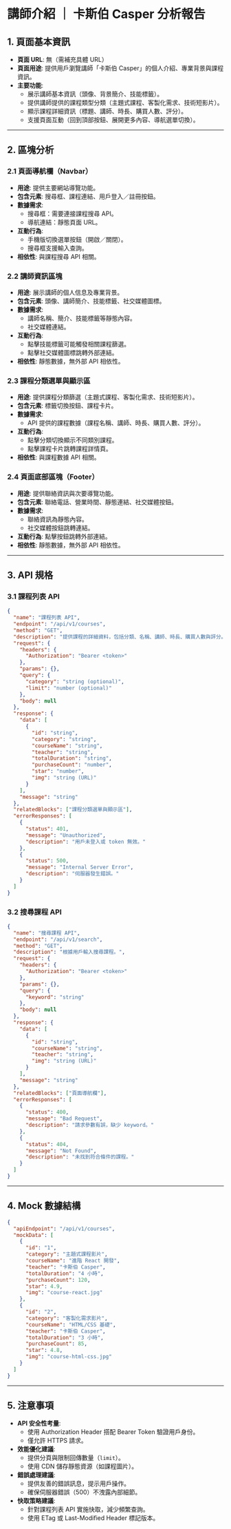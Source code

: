 # 講師介紹 ｜ 卡斯伯 Casper 分析報告

## 1. 頁面基本資訊
- **頁面 URL**: 無（需補充具體 URL）
- **頁面用途**: 提供用戶瀏覽講師「卡斯伯 Casper」的個人介紹、專業背景與課程資訊。
- **主要功能**:
  - 展示講師基本資訊（頭像、背景簡介、技能標籤）。
  - 提供講師提供的課程類型分類（主題式課程、客製化需求、技術短影片）。
  - 顯示課程詳細資訊（標題、講師、時長、購買人數、評分）。
  - 支援頁面互動（回到頂部按鈕、展開更多內容、導航選單切換）。

---

## 2. 區塊分析

### 2.1 頁面導航欄（Navbar）
- **用途**: 提供主要網站導覽功能。
- **包含元素**: 搜尋框、課程連結、用戶登入／註冊按鈕。
- **數據需求**:
  - 搜尋框：需要連接課程搜尋 API。
  - 導航連結：靜態頁面 URL。
- **互動行為**: 
  - 手機版切換選單按鈕（開啟／關閉）。
  - 搜尋框支援輸入查詢。
- **相依性**: 與課程搜尋 API 相關。

### 2.2 講師資訊區塊
- **用途**: 展示講師的個人信息及專業背景。
- **包含元素**: 頭像、講師簡介、技能標籤、社交媒體圖標。
- **數據需求**:
  - 講師名稱、簡介、技能標籤等靜態內容。
  - 社交媒體連結。
- **互動行為**: 
  - 點擊技能標籤可能觸發相關課程篩選。
  - 點擊社交媒體圖標跳轉外部連結。
- **相依性**: 靜態數據，無外部 API 相依性。

### 2.3 課程分類選單與顯示區
- **用途**: 提供課程分類篩選（主題式課程、客製化需求、技術短影片）。
- **包含元素**: 標籤切換按鈕、課程卡片。
- **數據需求**:
  - API 提供的課程數據（課程名稱、講師、時長、購買人數、評分）。
- **互動行為**:
  - 點擊分類切換顯示不同類別課程。
  - 點擊課程卡片跳轉課程詳情頁。
- **相依性**: 與課程數據 API 相關。

### 2.4 頁面底部區塊（Footer）
- **用途**: 提供聯絡資訊與次要導覽功能。
- **包含元素**: 聯絡電話、營業時間、靜態連結、社交媒體按鈕。
- **數據需求**:
  - 聯絡資訊為靜態內容。
  - 社交媒體按鈕跳轉連結。
- **互動行為**: 點擊按鈕跳轉外部連結。
- **相依性**: 靜態數據，無外部 API 相依性。

---

## 3. API 規格

### 3.1 課程列表 API
```json
{
  "name": "課程列表 API",
  "endpoint": "/api/v1/courses",
  "method": "GET",
  "description": "提供課程的詳細資料，包括分類、名稱、講師、時長、購買人數與評分。",
  "request": {
    "headers": {
      "Authorization": "Bearer <token>"
    },
    "params": {},
    "query": {
      "category": "string (optional)", 
      "limit": "number (optional)"
    },
    "body": null
  },
  "response": {
    "data": [
      {
        "id": "string",
        "category": "string",
        "courseName": "string",
        "teacher": "string",
        "totalDuration": "string",
        "purchaseCount": "number",
        "star": "number",
        "img": "string (URL)"
      }
    ],
    "message": "string"
  },
  "relatedBlocks": ["課程分類選單與顯示區"],
  "errorResponses": [
    {
      "status": 401,
      "message": "Unauthorized",
      "description": "用戶未登入或 token 無效。"
    },
    {
      "status": 500,
      "message": "Internal Server Error",
      "description": "伺服器發生錯誤。"
    }
  ]
}
```

### 3.2 搜尋課程 API
```json
{
  "name": "搜尋課程 API",
  "endpoint": "/api/v1/search",
  "method": "GET",
  "description": "根據用戶輸入搜尋課程。",
  "request": {
    "headers": {
      "Authorization": "Bearer <token>"
    },
    "params": {},
    "query": {
      "keyword": "string"
    },
    "body": null
  },
  "response": {
    "data": [
      {
        "id": "string",
        "courseName": "string",
        "teacher": "string",
        "img": "string (URL)"
      }
    ],
    "message": "string"
  },
  "relatedBlocks": ["頁面導航欄"],
  "errorResponses": [
    {
      "status": 400,
      "message": "Bad Request",
      "description": "請求參數有誤，缺少 keyword。"
    },
    {
      "status": 404,
      "message": "Not Found",
      "description": "未找到符合條件的課程。"
    }
  ]
}
```

---

## 4. Mock 數據結構
```json
{
  "apiEndpoint": "/api/v1/courses",
  "mockData": [
    {
      "id": "1",
      "category": "主題式課程影片",
      "courseName": "進階 React 開發",
      "teacher": "卡斯伯 Casper",
      "totalDuration": "4 小時",
      "purchaseCount": 120,
      "star": 4.9,
      "img": "course-react.jpg"
    },
    {
      "id": "2",
      "category": "客製化需求影片",
      "courseName": "HTML/CSS 基礎",
      "teacher": "卡斯伯 Casper",
      "totalDuration": "3 小時",
      "purchaseCount": 85,
      "star": 4.8,
      "img": "course-html-css.jpg"
    }
  ]
}
```

---

## 5. 注意事項
- **API 安全性考量**:
  - 使用 Authorization Header 搭配 Bearer Token 驗證用戶身份。
  - 僅允許 HTTPS 請求。
- **效能優化建議**:
  - 提供分頁與限制回傳數量（`limit`）。
  - 使用 CDN 儲存靜態資源（如課程圖片）。
- **錯誤處理建議**:
  - 提供友善的錯誤訊息，提示用戶操作。
  - 確保伺服器錯誤（500）不洩露內部細節。
- **快取策略建議**:
  - 針對課程列表 API 實施快取，減少頻繁查詢。
  - 使用 ETag 或 Last-Modified Header 標記版本。
